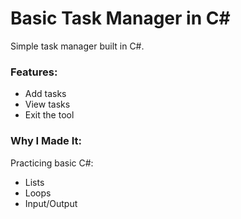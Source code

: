 # Basic Task Manager in C#

Simple task manager built in C#.

### Features:
- Add tasks
- View tasks
- Exit the tool

### Why I Made It:
Practicing basic C#:
- Lists
- Loops
- Input/Output
